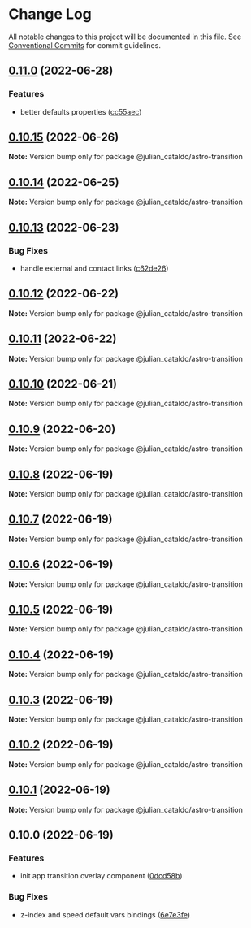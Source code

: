 # Change Log

All notable changes to this project will be documented in this file.
See [Conventional Commits](https://conventionalcommits.org) for commit guidelines.

## [0.11.0](https://github.com/JulianCataldo/astro/compare/@julian_cataldo/astro-transition@0.10.15...@julian_cataldo/astro-transition@0.11.0) (2022-06-28)


### Features

* better defaults properties ([cc55aec](https://github.com/JulianCataldo/astro/commit/cc55aecd0ea8051ab268c391cb5a28372d7ca896))



## [0.10.15](https://github.com/JulianCataldo/astro/compare/@julian_cataldo/astro-transition@0.10.14...@julian_cataldo/astro-transition@0.10.15) (2022-06-26)

**Note:** Version bump only for package @julian_cataldo/astro-transition





## [0.10.14](https://github.com/JulianCataldo/astro/compare/@julian_cataldo/astro-transition@0.10.13...@julian_cataldo/astro-transition@0.10.14) (2022-06-25)

**Note:** Version bump only for package @julian_cataldo/astro-transition





## [0.10.13](https://github.com/JulianCataldo/astro/compare/@julian_cataldo/astro-transition@0.10.12...@julian_cataldo/astro-transition@0.10.13) (2022-06-23)


### Bug Fixes

* handle external and contact links ([c62de26](https://github.com/JulianCataldo/astro/commit/c62de26df6ec88d30a09b889eb30629db7523c3c))



## [0.10.12](https://github.com/JulianCataldo/astro/compare/@julian_cataldo/astro-transition@0.10.11...@julian_cataldo/astro-transition@0.10.12) (2022-06-22)

**Note:** Version bump only for package @julian_cataldo/astro-transition





## [0.10.11](https://github.com/JulianCataldo/astro/compare/@julian_cataldo/astro-transition@0.10.10...@julian_cataldo/astro-transition@0.10.11) (2022-06-22)

**Note:** Version bump only for package @julian_cataldo/astro-transition





## [0.10.10](https://github.com/JulianCataldo/astro/compare/@julian_cataldo/astro-transition@0.10.9...@julian_cataldo/astro-transition@0.10.10) (2022-06-21)

**Note:** Version bump only for package @julian_cataldo/astro-transition





## [0.10.9](https://github.com/JulianCataldo/astro/compare/@julian_cataldo/astro-transition@0.10.8...@julian_cataldo/astro-transition@0.10.9) (2022-06-20)

**Note:** Version bump only for package @julian_cataldo/astro-transition





## [0.10.8](https://github.com/JulianCataldo/astro/compare/@julian_cataldo/astro-transition@0.10.7...@julian_cataldo/astro-transition@0.10.8) (2022-06-19)

**Note:** Version bump only for package @julian_cataldo/astro-transition





## [0.10.7](https://github.com/JulianCataldo/astro/compare/@julian_cataldo/astro-transition@0.10.6...@julian_cataldo/astro-transition@0.10.7) (2022-06-19)

**Note:** Version bump only for package @julian_cataldo/astro-transition





## [0.10.6](https://github.com/JulianCataldo/astro/compare/@julian_cataldo/astro-transition@0.10.5...@julian_cataldo/astro-transition@0.10.6) (2022-06-19)

**Note:** Version bump only for package @julian_cataldo/astro-transition





## [0.10.5](https://github.com/JulianCataldo/astro/compare/@julian_cataldo/astro-transition@0.10.4...@julian_cataldo/astro-transition@0.10.5) (2022-06-19)

**Note:** Version bump only for package @julian_cataldo/astro-transition





## [0.10.4](https://github.com/JulianCataldo/astro/compare/@julian_cataldo/astro-transition@0.10.3...@julian_cataldo/astro-transition@0.10.4) (2022-06-19)

**Note:** Version bump only for package @julian_cataldo/astro-transition





## [0.10.3](https://github.com/JulianCataldo/astro/compare/@julian_cataldo/astro-transition@0.10.2...@julian_cataldo/astro-transition@0.10.3) (2022-06-19)

**Note:** Version bump only for package @julian_cataldo/astro-transition





## [0.10.2](https://github.com/JulianCataldo/astro/compare/@julian_cataldo/astro-transition@0.10.1...@julian_cataldo/astro-transition@0.10.2) (2022-06-19)

**Note:** Version bump only for package @julian_cataldo/astro-transition





## [0.10.1](https://github.com/JulianCataldo/astro/compare/@julian_cataldo/astro-transition@0.10.0...@julian_cataldo/astro-transition@0.10.1) (2022-06-19)

**Note:** Version bump only for package @julian_cataldo/astro-transition





## 0.10.0 (2022-06-19)


### Features

* init app transition overlay component ([0dcd58b](https://github.com/JulianCataldo/astro/commit/0dcd58bed5d61d02e5e0fce40186ae7f1282d772))


### Bug Fixes

* z-index and speed default vars bindings ([6e7e3fe](https://github.com/JulianCataldo/astro/commit/6e7e3fe4883b325ee5c7fc24706d1c0c670f86f0))
